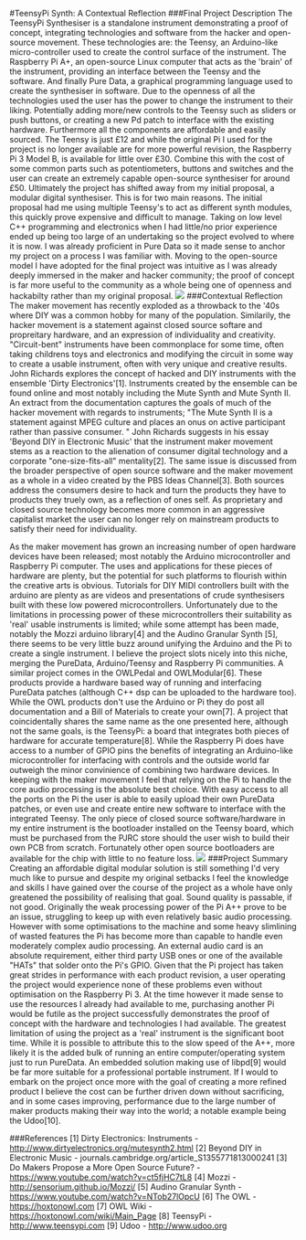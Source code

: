 #TeensyPi Synth: A Contextual Reflection
###Final Project Description
The TeensyPi Synthesiser is a standalone instrument demonstrating a proof of concept, integrating technologies and software from the hacker and open-source movement. These technologies are: the Teensy, an Arduino-like micro-controller used to create the control surface of the instrument. The Raspberry Pi A+, an open-source Linux computer that acts as the 'brain' of the instrument, providing an interface between the Teensy and the software. And finally Pure Data, a graphical programming language  used to create the synthesiser in software. Due to the openness of all the technologies used the user has the power to change the instrument to their liking. Potentially adding more/new controls to the Teensy such as sliders or push buttons, or creating a new Pd patch to interface with the existing hardware. Furthermore all the components are affordable and easily sourced. The Teensy is just £12 and while the original Pi I used for the project is no longer available are for more powerful revision, the Raspberry Pi 3 Model B, is available for little over £30. Combine this with the cost of some common parts such as potentiometers, buttons and switches and the user can create an extremely capable open-source synthesiser for around £50. Ultimately the project has shifted away from my initial proposal, a modular digital synthesiser. This is for two main reasons. The initial proposal had me using multiple Teensy's to act as different synth modules, this quickly prove expensive and difficult to manage. Taking on low level C++ programming and electronics when I had little/no prior experience ended up being too large of an undertaking so the project evolved to where it is now. I was already proficient in Pure Data so it made sense to anchor my project on a process I was familiar with. Moving to the open-source model I have adopted for the final project was intuitive as I was already deeply immersed in the maker and hacker community; the proof of concept is far more useful to the community as a whole being one of openness and hackabilty rather than my original proposal.
![](https://github.com/pd-andy/TeensyPi-Synth---Devised-Project/blob/master/images/TeensyPi_Front.jpg)
###Contextual Reflection
The maker movement has recently exploded as a throwback to the '40s where DIY was a common hobby for many of the population. Similarily, the hacker movement is a statement against closed source softare and propreitary hardware, and an expression of individuality and creativity. "Circuit-bent" instruments have been commonplace for some time, often taking childrens toys and electronics and modifying the circuit in some way to create a usable instrument, often with very unique and creative results. John Richards explores the concept of hacked and DIY instruments with the ensemble 'Dirty Electronics'[1]. Instruments created by the ensemble can be found online and most notably including the Mute Synth and Mute Synth II. An extract from the documentation captures the goals of much of the hacker movement with regards to instruments; "The Mute Synth II is a statement against MPEG culture and places an onus on active participant rather than passive consumer. " John Richards suggests in his essay 'Beyond DIY in Electronic Music' that the instrument maker movement stems as a reaction to the alienation of consumer digital technology and a corporate "one-size-fits-all" mentality[2]. The same issue is discussed from the broader perspective of open source software and the maker movement as a whole in a video created by the PBS Ideas Channel[3]. Both sources address the consumers desire to hack and turn the products they have to products they truely own, as a reflection of ones self. As proprietary and closed source technology becomes more common in an aggressive capitalist market the user can no longer rely on mainstream products to satisfy their need for individuality.

 As the maker movement has grown an increasing number of open hardware devices have been released; most notably the Arduino microcontroller and Raspberry Pi computer. The uses and applications for these pieces of hardware are plenty, but the potential for such platforms to flourish within the creative arts is obvious. Tutorials for DIY MIDI controllers built with the arduino are plenty as are videos and presentations of crude synthesisers built with these low powered microcontrollers. Unfortunately due to the limitations in processing power of these microcontrollers their suitability as 'real' usable instruments is limited; while some attempt has been made, notably the Mozzi arduino library[4] and the Audino Granular Synth [5], there seems to be very little buzz around unifying the Arduino and the Pi to create a single instrument. I believe the project slots nicely into this niche, merging the PureData, Arduino/Teensy and Raspberry Pi communities. A similar project comes in the OWLPedal and OWLModular[6]. These products provide a hardware based way of running and interfacing PureData patches (although C++ dsp can be uploaded to the hardware too). While the OWL products don't use the Arduino or Pi they do post all documentation and a Bill of Materials to create your own[7]. A project that coincidentally shares the same name as the one presented here, although not the same goals, is the TeensyPi: a board that integrates both pieces of hardware for accurate temperature[8]. While the Raspberry Pi does have access to a number of GPIO pins the benefits of integrating an Arduino-like microcontroller for interfacing with controls and the outside world far outweigh the minor convinience of combining two hardware devices. In keeping with the maker movement I feel that relying on the Pi to handle the core audio processing is the absolute best choice. With easy access to all the ports on the Pi the user is able to easily upload their own PureData patches, or even use and create entire new software to interface with the integrated Teensy. The only piece of closed source software/hardware in my entire instrument is the bootloader installed on the Teensy board, which must be purchased from the PJRC store should the user wish to build their own PCB from scratch. Fortunately other open source bootloaders are available for the chip with little to no feature loss.
 ![](https://github.com/pd-andy/TeensyPi-Synth---Devised-Project/blob/master/images/TeensyPi_Back.jpg)
###Project Summary
Creating an affordable digital modular solution is still something I'd very much like to pursue and despite my original setbacks I feel the knowledge and skills I have gained over the course of the project as a whole have only greatened the possibility of realising that goal. Sound quality is passable, if not good. Originally the weak processing power of the Pi A++ prove to be an issue, struggling to keep up with even relatively basic audio processing. However with some optimisations to the machine and some heavy slimlining of wasted features the Pi has become more than capable to handle even moderately complex audio processing. An external audio card is an absolute requirement, either third party USB ones or one of the available "HATs" that solder onto the Pi's GPIO. Given that the Pi project has taken great strides in performance with each product revision, a user operating the project would experience none of these problems even without optimisation on the Raspberry Pi 3. At the time however it made sense to use the resources I already had available to me, purchasing another Pi would be futile as the project successfully demonstrates the proof of concept with the hardware and technologies I had available. The greatest limitation of using the project as a 'real' instrument is the significant boot time. While it is possible to attribute this to the slow speed of the A++, more likely it is the added bulk of running an entire computer/operating system just to run PureData. An embedded solution making use of libpd[9] would be far more suitable for a professional portable instrument. If I would to embark on the project once more with the goal of creating a more refined product I believe the cost can be further driven down without sacrificing, and in some cases improving, performance due to the large number of maker products making their way into the world; a notable example being the Udoo[10].

###References
[1] Dirty Electronics: Instruments - http://www.dirtyelectronics.org/mutesynth2.html
[2] Beyond DIY in Electronic Music - journals.cambridge.org/article_S1355771813000241
[3] Do Makers Propose a More Open Source Future? - https://www.youtube.com/watch?v=ct5fjHC7tL8
[4] Mozzi - http://sensorium.github.io/Mozzi/
[5] Audino Granular Synth - https://www.youtube.com/watch?v=NTob27lOpcU
[6] The OWL - https://hoxtonowl.com
[7] OWL Wiki - https://hoxtonowl.com/wiki/Main_Page
[8] TeensyPi - http://www.teensypi.com
[9] Udoo - http://www.udoo.org
